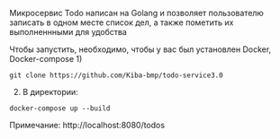 Микросервис Todo написан на Golang и позволяет пользователю записать в одном месте список дел, а также пометить их выполненнными для удобства

Чтобы запустить, необходимо, чтобы у вас был установлен Docker, Docker-compose
1)
```
git clone https://github.com/Kiba-bmp/todo-service3.0
```
2) В директории:
```
docker-compose up --build
```
Примечание:
http://localhost:8080/todos
